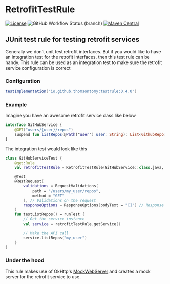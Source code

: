 # RetrofitTestRule

[![License](https://img.shields.io/badge/license-Apache%202.0-blue.svg)](https://github.com/thomsontomy/RetrofitTestRule/blob/main/LICENSE)
![GitHub Workflow Status (branch)](https://img.shields.io/github/workflow/status/thomsontomy/RetrofitTestRule/CI/main)
[![Maven Central](https://img.shields.io/maven-central/v/io.github.thomsontomy/testrule)](https://search.maven.org/artifact/io.github.thomsontomy/testrule)

## JUnit test rule for testing retrofit services

Generally we don't unit test retrofit interfaces. But if you would like to have an integration test
for the retrofit interfaces, then this test rule can be handy. This rule can be used as an
integration test to make sure the retrofit service configuration is correct

### Configuration

```groovy
testImplementation("io.github.thomsontomy:testrule:0.4.0")
```

### Example

Imagine you have an awesome retrofit service class like below

```kotlin
interface GitHubService {
    @GET("users/{user}/repos")
    suspend fun listRepos(@Path("user") user: String): List<GithubRepo>
}
```

The integration test would look like this

```kotlin
class GitHubServiceTest {
    @get:Rule
    val retrofitTestRule = RetrofitTestRule(GitHubService::class.java, logLevel = LogLevel.BODY)

    @Test
    @RestRequest(
        validations = RequestValidations(
            path = "/users/my_user/repos",
            method = "GET"
        ), // Validations on the request
        responseOptions = ResponseOptions(bodyText = "[]") // Response configurations
    )
    fun testListRepos() = runTest {
        // Get the service instance
        val service = retrofitTestRule.getService()

        // Make the API call
        service.listRepos("my_user")
    }
}
```

### Under the hood

This rule makes use of
OkHttp's [MockWebServer](https://github.com/square/okhttp/tree/master/mockwebserver) and creates a
mock server for the retrofit service to use.
